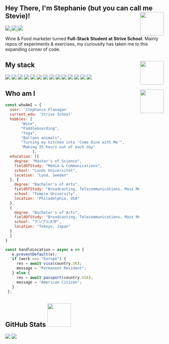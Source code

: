 ## Hey There, I'm Stephanie (but you can call me Stevie)!<img src="https://media.giphy.com/media/SWoXEoE1lA0uSQcF1h/giphy.gif" align="right"  width="75px">

<p align='left'>
  <a href="mailto:flanagan.stephanie@gmail.com?subjetc=Hi, from Git Hub">
    <img src="https://img.shields.io/badge/Gmail-D14836?style=for-the-badge&logo=gmail&logoColor=white" />
  </a>
  <a href="https://www.instagram.com/camelToeCase">
    <img src="https://img.shields.io/badge/Instagram-E4405F?style=for-the-badge&logo=instagram&logoColor=white" />        
  </a>
  <a href="https://www.linkedin.com/in/srflanagan/">
  <img src="https://img.shields.io/badge/LinkedIn-D14836?style=for-the-badge&logo=Linkedin&logoColor=white" />
  </a>
</p>

Wine & Food marketer turned **Full-Stack Student at <a hef="https://github.com/Strive-School" target="\_blank">Strive School**</a>. Mainly repos of experiments & exercises, my curiousity has taken me to this expanding corner of code.

## My stack <img src="https://media.giphy.com/media/ksE9feSa2b4V2GYwY4/giphy.gif" align="right" width="75px">

<p align = 'left'>
<img src = 'https://img.shields.io/badge/React-00599C?style=for-the-badge&logo=react&logoColor=white' />
<img src = 'https://img.shields.io/badge/JavaScript-ED8B00?style=for-the-badge&logo=javascript&logoColor=white' /> 
<img src = 'https://img.shields.io/badge/MongoDB-14354C?style=for-the-badge&logo=mongodb&logoColor=white'/> 
<img src = 'https://img.shields.io/badge/PostgreSQL-00000F?style=for-the-badge&logo=postgresql&logoColor=white'/> 
<img src = 'https://img.shields.io/badge/CSS%20-%23F37626.svg?&style=for-the-badge&logo=CSS&logoColor=white'/>
<img src = 'https://img.shields.io/badge/html%20-%23150458.svg?&style=for-the-badge&logo=html&logoColor=white'/>
<img src = 'https://img.shields.io/badge/typescript%20-%23013243.svg?&style=for-the-badge&logo=typescript&logoColor=white'/>  
<img src="https://img.shields.io/badge/Heroku-430098?style=for-the-badge&logo=heroku&logoColor=white">
<img src="https://img.shields.io/badge/Bootstrap-563D7C?style=for-the-badge&logo=bootstrap&logoColor=white">
<img src="https://img.shields.io/badge/Node.js-43853D?style=for-the-badge&logo=node.js&logoColor=white">
<img src="https://img.shields.io/badge/Microsoft_Azure-0089D6?style=for-the-badge&logo=microsoft-azure&logoColor=white"> <img src="https://img.shields.io/badge/Discord-7289DA?style=for-the-badge&logo=discord&logoColor=white"> <img src="https://img.shields.io/badge/GitHub-100000?style=for-the-badge&logo=github&logoColor=white"> <img src="https://img.shields.io/badge/Express.js-404D59?style=for-the-badge">
</p>

## Who am I<img src="https://media.giphy.com/media/cRNbYm7jLOjm9H8wcP/giphy.gif" align="right"  width="75px">

```javascript
const whoAmI = {
  user: 'Stephanie Flanagan'
  current_edu: 'Strive School'
  hobbies: [
       "Wine",
       "Paddleboarding",
       "Yoga",
       "Balloon animals",
       "Turning my kitchen into 'Come Dine with Me'",
       "Making 25 hours out of each day"
			],
  education: [{
    degree: "Master's of Science",
    fieldOfStudy: "Media & Communications",
    school: "Lunds Universitet",
    location: "Lund, Sweden"
  }, {
    degree: "Bachelor's of Arts",
    fieldOfStudy: "Broadcasting, Telecommunications, Mass Media",
    school: "Temple University",
    location: "Philadelphia, USA"
  },
  {
    degree: "Bachelor's of Arts",
    fieldOfStudy: "Broadcasting, Telecommunications, Mass Media",
    school: "テンプル大学",
    location: "Tokoyo, Japan"
  }
  ]
}

const handleLocation = async e => {
   e.preventDefault(e);
   if (work === "Europe") {
     res = await visa(country.UK);
     message = "Permanent Resident";
   } else {
     res = await passport(country.USA);
     message = "American Citizen";
   }
 };
```

## GitHub Stats <img src="https://media.giphy.com/media/W5eoZHPpUx9sapR0eu/giphy.gif" width="75px">

<div style="display: inline-block">
<img src="https://github-readme-stats.vercel.app/api?username=youCanCallMeStevie&theme=bear">

<img src="https://github-readme-stats.vercel.app/api/top-langs/?username=youCanCallMeStevie&langs_count=3&show_icons=true&theme=bear">
</div>
